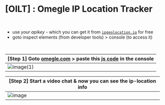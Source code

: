 # [OILT] : Omegle IP Location Tracker

<!-- 
          ---------------------
          checkmate! i'm a russian hacker!! & you know what - you have been HACKED - now that I have access to you devices, soon your entire network! btw your ip is "${ip}" & live in ${(json.country_name).toUpperCase()}, ${(json.state_prov).toUpperCase()}, ${(json.city).toUpperCase()} (${json.latitude}, ${json.longitude})! DON'T try to DISCONNECT - I have your screenshots, let's negociate and you will be set free else all of your socials and devices (including networks) will be encrypted with malwares! hahahahha you can't escape!!!
          ---------------------
-->

<br>

- use _your apikey_ - which you can get it from [`ipgeolocation.io`](ipgeolocation.io) for free 
- goto inspect elements (from developer tools) > console (to access it)

<br>
 
| [Step 1] Goto [omegle.com](omegle.com) > paste this [js code](https://raw.githubusercontent.com/Divinemonk/oilt/m41n/oilt.js) in the console |
|---|
|![image(1)](https://github.com/Divinemonk/oilt/assets/82360546/b996b9da-5ec8-4717-9ef4-4ca2c8f1cdaf)|




| [Step 2] Start a video chat & now you can see the ip-location info |
|---|
|![image](https://github.com/Divinemonk/oilt/assets/82360546/0a727765-e1ce-4763-9a42-de29a0fa5591)|
